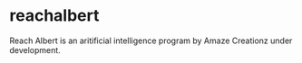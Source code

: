 # reachalbert
Reach Albert is an aritificial intelligence program by Amaze Creationz under development.
